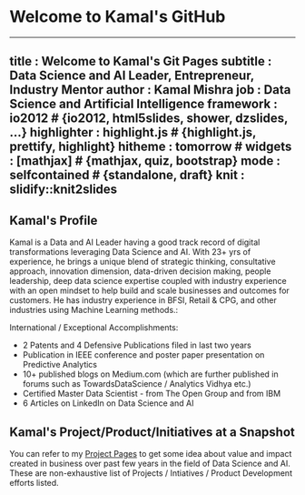 # Welcome to Kamal's GitHub

---
title       : Welcome to Kamal's Git Pages
subtitle    : Data Science and AI Leader, Entrepreneur, Industry Mentor
author      : Kamal Mishra
job         : Data Science and Artificial Intelligence
framework   : io2012        # {io2012, html5slides, shower, dzslides, ...}
highlighter : highlight.js  # {highlight.js, prettify, highlight}
hitheme     : tomorrow      # 
widgets     : [mathjax]            # {mathjax, quiz, bootstrap}
mode        : selfcontained # {standalone, draft}
knit        : slidify::knit2slides
---

## Kamal's  Profile

Kamal is a Data and AI Leader having a good track record of digital transformations leveraging Data Science and AI. With 23+ yrs of experience, he brings a unique blend of strategic thinking, consultative approach, innovation dimension, data-driven decision making, people leadership, deep data science expertise coupled with industry experience with an open mindset to help build and scale businesses and outcomes for customers. He has industry experience in BFSI, Retail & CPG, and other industries using Machine Learning methods.:

International / Exceptional Accomplishments:
* 2 Patents and 4 Defensive Publications filed in last two years
* Publication in IEEE conference and poster paper presentation on Predictive Analytics
* 10+ published blogs on Medium.com (which are further published in forums such as TowardsDataScience / Analytics Vidhya etc.)
* Certified Master Data Scientist - from The Open Group and from IBM
* 6 Articles on LinkedIn on Data Science and AI


## Kamal's Project/Product/Initiatives at a Snapshot

You can refer to my [Project Pages](https://github.com/kkm24132/Products_Projects_Initiatives) to get some idea about value and impact created in business over past few years in the field of Data Science and AI. These are non-exhaustive list of Projects / Intiatives / Product Development efforts listed.






